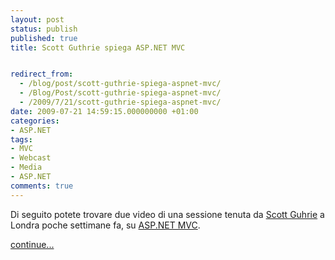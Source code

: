 ```yaml
---
layout: post
status: publish
published: true
title: Scott Guthrie spiega ASP.NET MVC


redirect_from: 
  - /blog/post/scott-guthrie-spiega-aspnet-mvc/
  - /Blog/Post/scott-guthrie-spiega-aspnet-mvc/
  - /2009/7/21/scott-guthrie-spiega-aspnet-mvc/
date: 2009-07-21 14:59:15.000000000 +01:00
categories:
- ASP.NET
tags:
- MVC
- Webcast
- Media
- ASP.NET
comments: true
---
```

<p>Di seguito potete trovare due video di una sessione tenuta da <a target="_blank" rel="nofollow" href="http://weblogs.asp.net/scottgu/" title="Scott Guthrie's Blog">Scott Guhrie</a> a Londra poche settimane fa, su <a target="_blank" rel="nofollow" href="http://www.asp.net/mvc">ASP.NET MVC</a>.</p>
<p><a class="more" href="http://imperugo.tostring.it/blog/post/scott-guthrie-spiega-aspnet-mvc/">continue...</a></p>
